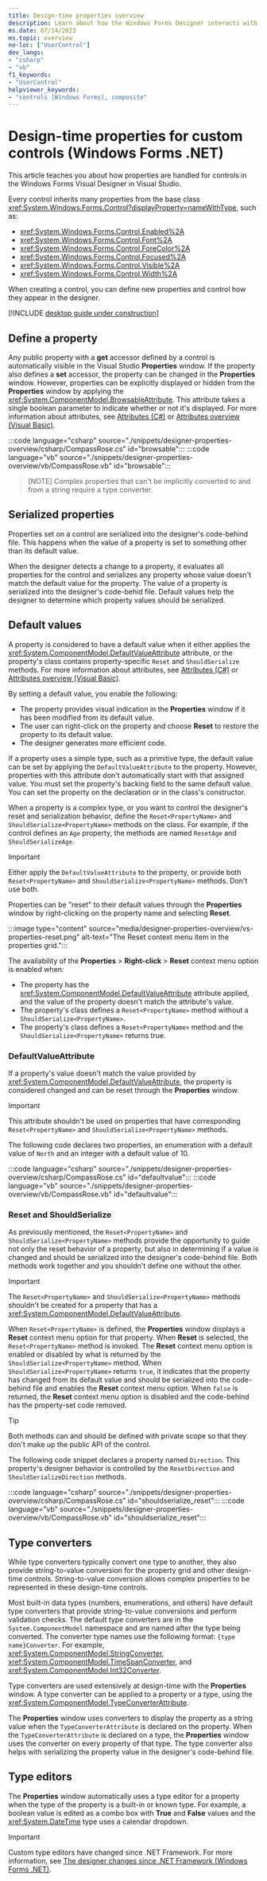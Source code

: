 ```yaml
---
title: Design-time properties overview
description: Learn about how the Windows Forms Designer interacts with control and form properties during design-time.
ms.date: 07/14/2023
ms.topic: overview
no-loc: ["UserControl"]
dev_langs:
- "csharp"
- "vb"
f1_keywords: 
- "UserControl"
helpviewer_keywords: 
- "controls [Windows Forms], composite"
---
```


# Design-time properties for custom controls (Windows Forms .NET)

This article teaches you about how properties are handled for controls in the Windows Forms Visual Designer in Visual Studio.

Every control inherits many properties from the base class <xref:System.Windows.Forms.Control?displayProperty=nameWithType>, such as:

- <xref:System.Windows.Forms.Control.Enabled%2A>
- <xref:System.Windows.Forms.Control.Font%2A>
- <xref:System.Windows.Forms.Control.ForeColor%2A>
- <xref:System.Windows.Forms.Control.Focused%2A>
- <xref:System.Windows.Forms.Control.Visible%2A>
- <xref:System.Windows.Forms.Control.Width%2A>

When creating a control, you can define new properties and control how they appear in the designer.

[!INCLUDE [desktop guide under construction](../../includes/desktop-guide-preview-note.md)]

## Define a property

Any public property with a **get** accessor defined by a control is automatically visible in the Visual Studio **Properties** window. If the property also defines a **set** accessor, the property can be changed in the **Properties** window. However, properties can be explicitly displayed or hidden from the **Properties** window by applying the <xref:System.ComponentModel.BrowsableAttribute>. This attribute takes a single boolean parameter to indicate whether or not it's displayed. For more information about attributes, see [Attributes (C#)](/dotnet/csharp/programming-guide/concepts/attributes/index) or [Attributes overview (Visual Basic)](/dotnet/visual-basic/programming-guide/concepts/attributes/index).

:::code language="csharp" source="./snippets/designer-properties-overview/csharp/CompassRose.cs" id="browsable":::
:::code language="vb" source="./snippets/designer-properties-overview/vb/CompassRose.vb" id="browsable":::

> [NOTE]
> Complex properties that can't be implicitly converted to and from a string require a type converter.

## Serialized properties

Properties set on a control are serialized into the designer's code-behind file. This happens when the value of a property is set to something other than its default value.

When the designer detects a change to a property, it evaluates all properties for the control and serializes any property whose value doesn't match the default value for the property. The value of a property is serialized into the designer's code-behid file. Default values help the designer to determine which property values should be serialized.

## Default values

A property is considered to have a default value when it either applies the <xref:System.ComponentModel.DefaultValueAttribute> attribute, or the property's class contains property-specific `Reset` and `ShouldSerialize` methods. For more information about attributes, see [Attributes (C#)](/dotnet/csharp/programming-guide/concepts/attributes/index) or [Attributes overview (Visual Basic)](/dotnet/visual-basic/programming-guide/concepts/attributes/index).

By setting a default value, you enable the following:

- The property provides visual indication in the **Properties** window if it has been modified from its default value.
- The user can right-click on the property and choose **Reset** to restore the property to its default value.
- The designer generates more efficient code.

If a property uses a simple type, such as a primitive type, the default value can be set by applying the `DefaultValueAttribute` to the property. However, properties with this attribute don't automatically start with that assigned value. You must set the property's backing field to the same default value. You can set the property on the declaration or in the class's constructor.

When a property is a complex type, or you want to control the designer's reset and serialization behavior, define the `Reset<PropertyName>` and `ShouldSerialize<PropertyName>` methods on the class. For example, if the control defines an `Age` property, the methods are named `ResetAge` and `ShouldSerializeAge`.

> [!IMPORTANT]
> Either apply the `DefaultValueAttribute` to the property, or provide both `Reset<PropertyName>` and `ShouldSerialize<PropertyName>` methods. Don't use both.

Properties can be "reset" to their default values through the **Properties** window by right-clicking on the property name and selecting **Reset**.

:::image type="content" source="media/designer-properties-overview/vs-properties-reset.png" alt-text="The Reset context menu item in the properties grid.":::

The availability of the **Properties** > **Right-click** > **Reset** context menu option is enabled when:

- The property has the <xref:System.ComponentModel.DefaultValueAttribute> attribute applied, and the value of the property doesn't match the attribute's value.
- The property's class defines a `Reset<PropertyName>` method without a `ShouldSerialize<PropertyName>`.
- The property's class defines a `Reset<PropertyName>` method and the `ShouldSerialize<PropertyName>` returns true.

### DefaultValueAttribute

If a property's value doesn't match the value provided by <xref:System.ComponentModel.DefaultValueAttribute>, the property is considered changed and can be reset through the **Properties** window.

> [!IMPORTANT]
> This attribute shouldn't be used on properties that have corresponding `Reset<PropertyName>` and `ShouldSerialize<PropertyName>` methods.

The following code declares two properties, an enumeration with a default value of `North` and an integer with a default value of 10.

:::code language="csharp" source="./snippets/designer-properties-overview/csharp/CompassRose.cs" id="defaultvalue":::
:::code language="vb" source="./snippets/designer-properties-overview/vb/CompassRose.vb" id="defaultvalue":::

### Reset and ShouldSerialize

As previously mentioned, the `Reset<PropertyName>` and `ShouldSerialize<PropertyName>` methods provide the opportunity to guide not only the reset behavior of a property, but also in determining if a value is changed and should be serialized into the designer's code-behind file. Both methods work together and you shouldn't define one without the other.

> [!IMPORTANT]
> The `Reset<PropertyName>` and `ShouldSerialize<PropertyName>` methods shouldn't be created for a property that has a <xref:System.ComponentModel.DefaultValueAttribute>.

When `Reset<PropertyName>` is defined, the **Properties** window displays a **Reset** context menu option for that property. When **Reset** is selected, the `Reset<PropertyName>` method is invoked. The **Reset** context menu option is enabled or disabled by what is returned by the `ShouldSerialize<PropertyName>` method. When `ShouldSerialize<PropertyName>` returns `true`, it indicates that the property has changed from its default value and should be serialized into the code-behind file and enables the **Reset** context menu option. When `false` is returned, the **Reset** context menu option is disabled and the code-behind has the property-set code removed.

> [!TIP]
> Both methods can and should be defined with private scope so that they don't make up the public API of the control.

The following code snippet declares a property named `Direction`. This property's designer behavior is controlled by the `ResetDirection` and `ShouldSerializeDirection` methods.

:::code language="csharp" source="./snippets/designer-properties-overview/csharp/CompassRose.cs" id="shouldserialize_reset":::
:::code language="vb" source="./snippets/designer-properties-overview/vb/CompassRose.vb" id="shouldserialize_reset":::

## Type converters

While type converters typically convert one type to another, they also provide string-to-value conversion for the property grid and other design-time controls. String-to-value conversion allows complex properties to be represented in these design-time controls.

Most built-in data types (numbers, enumerations, and others) have default type converters that provide string-to-value conversions and perform validation checks. The default type converters are in the `System.ComponentModel` namespace and are named after the type being converted. The converter type names use the following format: `{type name}Converter`. For example, <xref:System.ComponentModel.StringConverter>, <xref:System.ComponentModel.TimeSpanConverter>, and <xref:System.ComponentModel.Int32Converter>.

Type converters are used extensively at design-time with the **Properties** window. A type converter can be applied to a property or a type, using the <xref:System.ComponentModel.TypeConverterAttribute>.

The **Properties** window uses converters to display the property as a string value when the `TypeConverterAttribute` is declared on the property. When the `TypeConverterAttribute` is declared on a type, the **Properties** window uses the converter on every property of that type. The type converter also helps with serializing the property value in the designer's code-behind file.

<!--

Example is available at https://learn.microsoft.com/en-us/previous-versions/visualstudio/visual-studio-2013/ayybcxe5(v=vs.120)#type-converters-that-provide-a-list-of-standard-values-to-a-properties-window

This should be converted into examples

-->

## Type editors

The **Properties** window automatically uses a type editor for a property when the type of the property is a built-in or known type. For example, a boolean value is edited as a combo box with **True** and **False** values and the <xref:System.DateTime> type uses a calendar dropdown.

> [!IMPORTANT]
> Custom type editors have changed since .NET Framework. For more information, see [The designer changes since .NET Framework (Windows Forms .NET)](designer-differences-framework.md).
